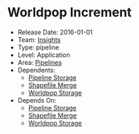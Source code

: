 # Worldpop Increment
* Release Date: 2016-01-01
* Team: [Insights](../teams/insights.md)
* Type: pipeline
* Level: Application
* Area: [Pipelines](../areas/pipelines.png)
* Dependents:
  * [Pipeline Storage](pipeline-storage.md)
  * [Shapefile Merge](shapefile-merge.md)
  * [Worldpop Storage](worldpop-storage.md)
* Depends On:
  * [Pipeline Storage](pipeline-storage.md)
  * [Shapefile Merge](shapefile-merge.md)
  * [Worldpop Storage](worldpop-storage.md)
